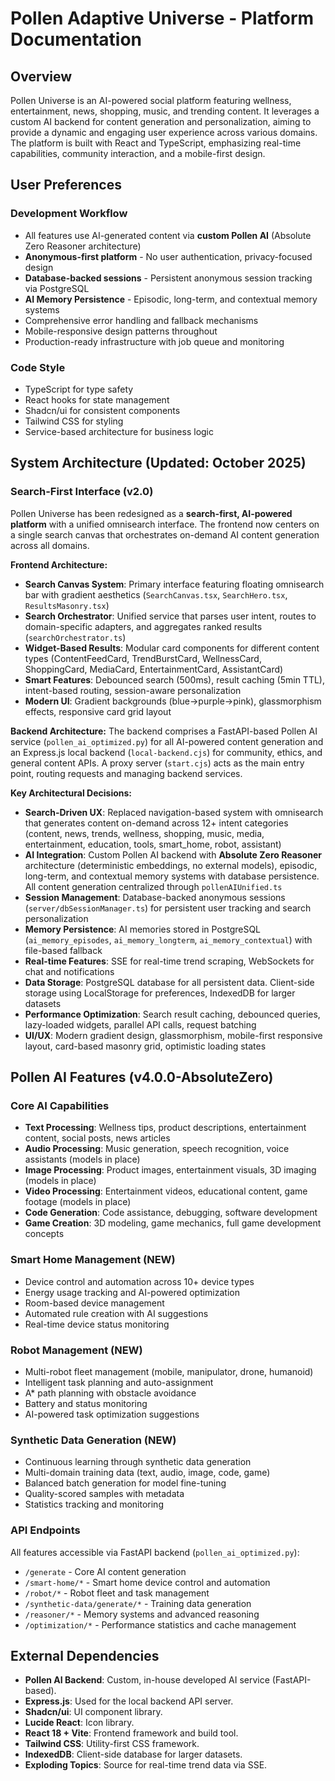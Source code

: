 # Pollen Adaptive Universe - Platform Documentation

## Overview
Pollen Universe is an AI-powered social platform featuring wellness, entertainment, news, shopping, music, and trending content. It leverages a custom AI backend for content generation and personalization, aiming to provide a dynamic and engaging user experience across various domains. The platform is built with React and TypeScript, emphasizing real-time capabilities, community interaction, and a mobile-first design.

## User Preferences
### Development Workflow
- All features use AI-generated content via **custom Pollen AI** (Absolute Zero Reasoner architecture)
- **Anonymous-first platform** - No user authentication, privacy-focused design
- **Database-backed sessions** - Persistent anonymous session tracking via PostgreSQL
- **AI Memory Persistence** - Episodic, long-term, and contextual memory systems
- Comprehensive error handling and fallback mechanisms
- Mobile-responsive design patterns throughout
- Production-ready infrastructure with job queue and monitoring

### Code Style
- TypeScript for type safety
- React hooks for state management
- Shadcn/ui for consistent components
- Tailwind CSS for styling
- Service-based architecture for business logic

## System Architecture (Updated: October 2025)

### Search-First Interface (v2.0)
Pollen Universe has been redesigned as a **search-first, AI-powered platform** with a unified omnisearch interface. The frontend now centers on a single search canvas that orchestrates on-demand AI content generation across all domains.

**Frontend Architecture:**
- **Search Canvas System**: Primary interface featuring floating omnisearch bar with gradient aesthetics (`SearchCanvas.tsx`, `SearchHero.tsx`, `ResultsMasonry.tsx`)
- **Search Orchestrator**: Unified service that parses user intent, routes to domain-specific adapters, and aggregates ranked results (`searchOrchestrator.ts`)
- **Widget-Based Results**: Modular card components for different content types (ContentFeedCard, TrendBurstCard, WellnessCard, ShoppingCard, MediaCard, EntertainmentCard, AssistantCard)
- **Smart Features**: Debounced search (500ms), result caching (5min TTL), intent-based routing, session-aware personalization
- **Modern UI**: Gradient backgrounds (blue→purple→pink), glassmorphism effects, responsive card grid layout

**Backend Architecture:**
The backend comprises a FastAPI-based Pollen AI service (`pollen_ai_optimized.py`) for all AI-powered content generation and an Express.js local backend (`local-backend.cjs`) for community, ethics, and general content APIs. A proxy server (`start.cjs`) acts as the main entry point, routing requests and managing backend services.

**Key Architectural Decisions:**
- **Search-Driven UX**: Replaced navigation-based system with omnisearch that generates content on-demand across 12+ intent categories (content, news, trends, wellness, shopping, music, media, entertainment, education, tools, smart_home, robot, assistant)
- **AI Integration**: Custom Pollen AI backend with **Absolute Zero Reasoner** architecture (deterministic embeddings, no external models), episodic, long-term, and contextual memory systems with database persistence. All content generation centralized through `pollenAIUnified.ts`
- **Session Management**: Database-backed anonymous sessions (`server/dbSessionManager.ts`) for persistent user tracking and search personalization
- **Memory Persistence**: AI memories stored in PostgreSQL (`ai_memory_episodes`, `ai_memory_longterm`, `ai_memory_contextual`) with file-based fallback
- **Real-time Features**: SSE for real-time trend scraping, WebSockets for chat and notifications
- **Data Storage**: PostgreSQL database for all persistent data. Client-side storage using LocalStorage for preferences, IndexedDB for larger datasets
- **Performance Optimization**: Search result caching, debounced queries, lazy-loaded widgets, parallel API calls, request batching
- **UI/UX**: Modern gradient design, glassmorphism, mobile-first responsive layout, card-based masonry grid, optimistic loading states

## Pollen AI Features (v4.0.0-AbsoluteZero)

### Core AI Capabilities
- **Text Processing**: Wellness tips, product descriptions, entertainment content, social posts, news articles
- **Audio Processing**: Music generation, speech recognition, voice assistants (models in place)
- **Image Processing**: Product images, entertainment visuals, 3D imaging (models in place)
- **Video Processing**: Entertainment videos, educational content, game footage (models in place)
- **Code Generation**: Code assistance, debugging, software development
- **Game Creation**: 3D modeling, game mechanics, full game development concepts

### Smart Home Management (NEW)
- Device control and automation across 10+ device types
- Energy usage tracking and AI-powered optimization
- Room-based device management
- Automated rule creation with AI suggestions
- Real-time device status monitoring

### Robot Management (NEW)
- Multi-robot fleet management (mobile, manipulator, drone, humanoid)
- Intelligent task planning and auto-assignment
- A* path planning with obstacle avoidance
- Battery and status monitoring
- AI-powered task optimization suggestions

### Synthetic Data Generation (NEW)
- Continuous learning through synthetic data generation
- Multi-domain training data (text, audio, image, code, game)
- Balanced batch generation for model fine-tuning
- Quality-scored samples with metadata
- Statistics tracking and monitoring

### API Endpoints
All features accessible via FastAPI backend (`pollen_ai_optimized.py`):
- `/generate` - Core AI content generation
- `/smart-home/*` - Smart home device control and automation
- `/robot/*` - Robot fleet and task management  
- `/synthetic-data/generate/*` - Training data generation
- `/reasoner/*` - Memory systems and advanced reasoning
- `/optimization/*` - Performance statistics and cache management

## External Dependencies
- **Pollen AI Backend**: Custom, in-house developed AI service (FastAPI-based).
- **Express.js**: Used for the local backend API server.
- **Shadcn/ui**: UI component library.
- **Lucide React**: Icon library.
- **React 18 + Vite**: Frontend framework and build tool.
- **Tailwind CSS**: Utility-first CSS framework.
- **IndexedDB**: Client-side database for larger datasets.
- **Exploding Topics**: Source for real-time trend data via SSE.
